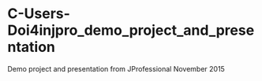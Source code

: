# C-Users-Doi4injpro_demo_project_and_presentation
Demo project and presentation from JProfessional November 2015
